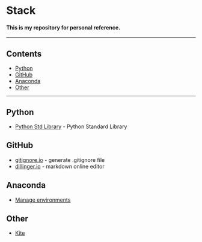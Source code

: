 # Stack

#### This is my repository for personal reference.

---

## Contents

- [Python](#python)
- [GitHub](#github)
- [Anaconda](#anaconda)
- [Other](#other)

---

## Python

- [Python Std Library](https://docs.python.org/3.6/library/) - Python Standard Library

## GitHub

- [gitignore.io](https://www.gitignore.io) - generate .gitignore file
- [dillinger.io](https://dillinger.io) - markdown online editor

## Anaconda

- [Manage environments](https://conda.io/projects/conda/en/latest/user-guide/tasks/manage-environments.html)

## Other

- [Kite](https://kite.com)
